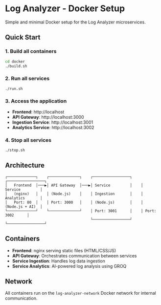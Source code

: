 # Log Analyzer - Docker Setup

Simple and minimal Docker setup for the Log Analyzer microservices.

## Quick Start

### 1. Build all containers
```bash
cd docker
./build.sh
```

### 2. Run all services
```bash
./run.sh
```

### 3. Access the application
- **Frontend**: http://localhost
- **API Gateway**: http://localhost:3000
- **Ingestion Service**: http://localhost:3001
- **Analytics Service**: http://localhost:3002

### 4. Stop all services
```bash
./stop.sh
```

## Architecture

```
┌─────────────┐    ┌──────────────┐    ┌─────────────────┐    ┌─────────────────┐
│   Frontend  │───▶│ API Gateway  │───▶│ Service         │    │ Service         │
│   (nginx)   │    │ (Node.js)    │    │ Ingestion       │    │ Analytics       │
│   Port: 80  │    │ Port: 3000   │    │ (Node.js)       │    │ (Node.js + AI)  │
└─────────────┘    └──────────────┘    │ Port: 3001      │    │ Port: 3002      │
                                       └─────────────────┘    └─────────────────┘
```

## Containers

- **Frontend**: nginx serving static files (HTML/CSS/JS)
- **API Gateway**: Orchestrates communication between services  
- **Service Ingestion**: Handles log data ingestion
- **Service Analytics**: AI-powered log analysis using GROQ

## Network

All containers run on the `log-analyzer-network` Docker network for internal communication.
